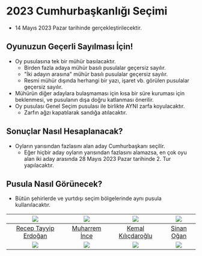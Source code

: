 # 2023 Cumhurbaşkanlığı Seçimi

* 14 Mayıs 2023 Pazar tarihinde gerçekleştirilecektir.

## Oyunuzun Geçerli Sayılması İçin!

* Oy pusulasına tek bir mühür basılacaktır.
    * Birden fazla adaya mühür basılı pusulalar geçersiz sayılır.
    * "İki adayın arasına" mühür basılı pusulalar geçersiz sayılır.
    * Resmi mühür dışında herhangi bir yazı, işaret vb. görülen pusulalar geçersiz sayılır.
* Mühürün diğer adaylara bulaşmaması için kısa bir süre kuruması için beklenmesi, ve pusulanın dışa doğru katlanması önerilir.
* Oy pusulası Genel Seçim pusulası ile birlikte AYNI zarfa koyulacaktır.
    * Zarfın ağzı kapatılarak sandığa atılacaktır.

## Sonuçlar Nasıl Hesaplanacak?

* Oyların yarısından fazlasını alan aday Cumhurbaşkanı seçilir.
    * Eğer hiçbir aday oyların yarısından fazlasını alamazsa, en çok oyu alan iki aday arasında 28 Mayıs 2023 Pazar tarihinde 2. Tur yapılacaktır.

## Pusula Nasıl Görünecek?

* Bütün şehirlerde ve yurtdışı seçim bölgelerinde aynı pusula kullanılacaktır.

|                  ![](/l23/CB_RTE.png)                 |               ![](/l23/CB_Mİ.png)              |                   ![](/l23/CB_KK.png)                   |              ![](/l23/CB_SO.png)              |
|:-----------------------------------------------------:|:----------------------------------------------:|:-------------------------------------------------------:|:---------------------------------------------:|
| [Recep Tayyip Erdoğan](https://twitter.com/RTErdogan) | [Muharrem İnce](https://twitter.com/vekilince) | [Kemal Kılıçdaroğlu](https://twitter.com/kilicdarogluk) | [Sinan Oğan](https://twitter.com/DrSinanOgan) |
|                    ![](/l23/O.png)                    |                 ![](/l23/O.png)                |                     ![](/l23/O.png)                     |                ![](/l23/O.png)                |
